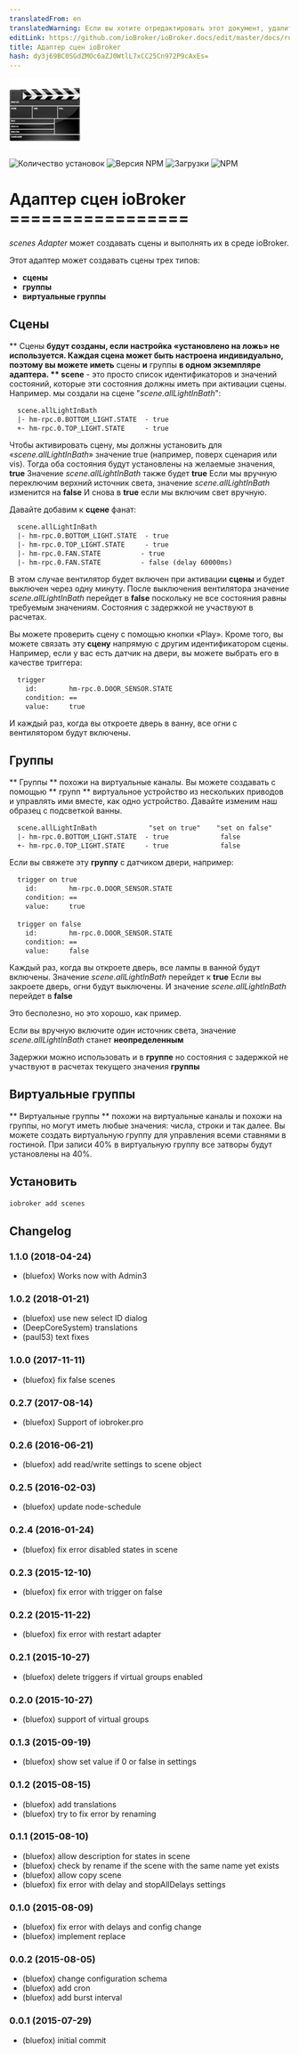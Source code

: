 ```yaml
---
translatedFrom: en
translatedWarning: Если вы хотите отредактировать этот документ, удалите поле «translationFrom», в противном случае этот документ будет снова автоматически переведен
editLink: https://github.com/ioBroker/ioBroker.docs/edit/master/docs/ru/adapterref/iobroker.scenes/README.md
title: Адаптер сцен ioBroker
hash: dy3j69BC0SGdZMOc6aZJ0WtlL7xCC25Cn972P9cAxEs=
---
```

![логотип](../../../en/adapterref/iobroker.scenes/admin/scenes.png)

![Количество установок](http://iobroker.live/badges/scenes-stable.svg)
![Версия NPM](http://img.shields.io/npm/v/iobroker.scenes.svg)
![Загрузки](https://img.shields.io/npm/dm/iobroker.scenes.svg)
![NPM](https://nodei.co/npm/iobroker.scenes.png?downloads=true)

# Адаптер сцен ioBroker =================
_scenes Adapter_ может создавать сцены и выполнять их в среде ioBroker.

Этот адаптер может создавать сцены трех типов:

- **сцены**
- **группы**
- **виртуальные группы**

## Сцены
** Сцены **будут созданы, если настройка «установлено на ложь» не используется.
Каждая сцена может быть настроена индивидуально, поэтому вы можете иметь** сцены **и** группы **в одном экземпляре адаптера.
** scene** - это просто список идентификаторов и значений состояний, которые эти состояния должны иметь при активации сцены. Например. мы создали на сцене "_scene.allLightInBath_":

```
  scene.allLightInBath
  |- hm-rpc.0.BOTTOM_LIGHT.STATE  - true
  +- hm-rpc.0.TOP_LIGHT.STATE     - true
```

Чтобы активировать сцену, мы должны установить для «_scene.allLightInBath_» значение true (например, поверх сценария или vis). Тогда оба состояния будут установлены на желаемые значения, **true** Значение _scene.allLightInBath_ также будет **true** Если мы вручную переключим верхний источник света, значение _scene.allLightInBath_ изменится на **false** И снова в **true** если мы включим свет вручную.

Давайте добавим к **сцене** фанат:

```
  scene.allLightInBath
  |- hm-rpc.0.BOTTOM_LIGHT.STATE  - true
  |- hm-rpc.0.TOP_LIGHT.STATE     - true
  |- hm-rpc.0.FAN.STATE          - true
  |- hm-rpc.0.FAN.STATE          - false (delay 60000ms)
```

В этом случае вентилятор будет включен при активации **сцены** и будет выключен через одну минуту.
После выключения вентилятора значение _scene.allLightInBath_ перейдет в **false** поскольку не все состояния равны требуемым значениям.
Состояния с задержкой не участвуют в расчетах.

Вы можете проверить сцену с помощью кнопки «Play».
Кроме того, вы можете связать эту **сцену** напрямую с другим идентификатором сцены. Например, если у вас есть датчик на двери, вы можете выбрать его в качестве триггера:

```
  trigger
    id:        hm-rpc.0.DOOR_SENSOR.STATE
    condition: ==
    value:     true
```

И каждый раз, когда вы откроете дверь в ванну, все огни с вентилятором будут включены.

## Группы
** Группы ** похожи на виртуальные каналы. Вы можете создавать с помощью ** групп ** виртуальное устройство из нескольких приводов и управлять ими вместе, как одно устройство.
Давайте изменим наш образец с подсветкой ванны.

```
  scene.allLightInBath             "set on true"    "set on false"
  |- hm-rpc.0.BOTTOM_LIGHT.STATE  - true             false
  +- hm-rpc.0.TOP_LIGHT.STATE     - true             false
```

Если вы свяжете эту **группу** с датчиком двери, например:

```
  trigger on true
    id:        hm-rpc.0.DOOR_SENSOR.STATE
    condition: ==
    value:     true

  trigger on false
    id:        hm-rpc.0.DOOR_SENSOR.STATE
    condition: ==
    value:     false
```

Каждый раз, когда вы откроете дверь, все лампы в ванной будут включены. Значение _scene.allLightInBath_ перейдет к **true** Если вы закроете дверь, огни будут выключены. И значение _scene.allLightInBath_ перейдет в **false**

Это бесполезно, но это хорошо, как пример.

Если вы вручную включите один источник света, значение _scene.allLightInBath_ станет **неопределенным**

Задержки можно использовать и в **группе** но состояния с задержкой не участвуют в расчетах текущего значения **группы**

## Виртуальные группы
** Виртуальные группы ** похожи на виртуальные каналы и похожи на группы, но могут иметь любые значения: числа, строки и так далее.
Вы можете создать виртуальную группу для управления всеми ставнями в гостиной. При записи 40% в виртуальную группу все затворы будут установлены на 40%.

## Установить
```iobroker add scenes```

## Changelog
### 1.1.0 (2018-04-24)
* (bluefox) Works now with Admin3

### 1.0.2 (2018-01-21)
* (bluefox) use new select ID dialog
* (DeepCoreSystem) translations
* (paul53) text fixes

### 1.0.0 (2017-11-11)
* (bluefox) fix false scenes

### 0.2.7 (2017-08-14)
* (bluefox) Support of iobroker.pro

### 0.2.6 (2016-06-21)
* (bluefox) add read/write settings to scene object

### 0.2.5 (2016-02-03)
* (bluefox) update node-schedule

### 0.2.4 (2016-01-24)
* (bluefox) fix error disabled states in scene

### 0.2.3 (2015-12-10)
* (bluefox) fix error with trigger on false

### 0.2.2 (2015-11-22)
* (bluefox) fix error with restart adapter

### 0.2.1 (2015-10-27)
* (bluefox) delete triggers if virtual groups enabled

### 0.2.0 (2015-10-27)
* (bluefox) support of virtual groups

### 0.1.3 (2015-09-19)
* (bluefox) show set value if 0 or false in settings

### 0.1.2 (2015-08-15)
* (bluefox) add translations
* (bluefox) try to fix error by renaming

### 0.1.1 (2015-08-10)
* (bluefox) allow description for states in scene
* (bluefox) check by rename if the scene with the same name yet exists
* (bluefox) allow copy scene
* (bluefox) fix error with delay and stopAllDelays settings

### 0.1.0 (2015-08-09)
* (bluefox) fix error with delays and config change
* (bluefox) implement replace 

### 0.0.2 (2015-08-05)
* (bluefox) change configuration schema
* (bluefox) add cron
* (bluefox) add burst interval

### 0.0.1 (2015-07-29)
* (bluefox) initial commit